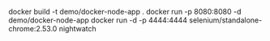 docker build -t demo/docker-node-app .
docker run -p 8080:8080 -d demo/docker-node-app
docker run -d -p 4444:4444 selenium/standalone-chrome:2.53.0
nightwatch